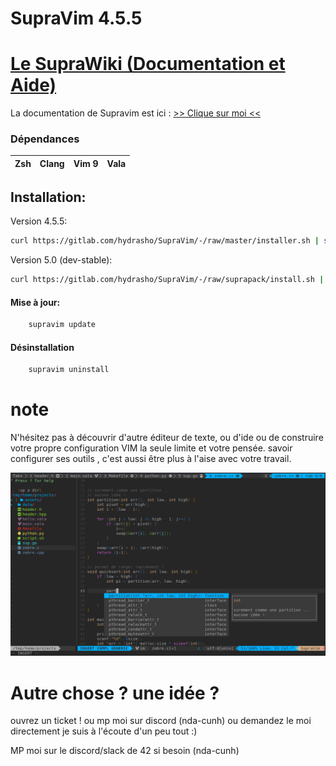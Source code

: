 # SupraVim 4.5.5

# [Le SupraWiki (Documentation et Aide)](https://gitlab.com/hydrasho/SupraVim/-/wikis/home)
La documentation de Supravim est ici : 
[>> Clique sur moi <<](https://gitlab.com/hydrasho/SupraVim/-/wikis/home)


### Dépendances
| Zsh | Clang | Vim 9 | Vala |
|-----|-------|-------|------|

## Installation:


 Version 4.5.5: 
```bash
curl https://gitlab.com/hydrasho/SupraVim/-/raw/master/installer.sh | sh
```

 Version 5.0 (dev-stable):
```bash
curl https://gitlab.com/hydrasho/SupraVim/-/raw/suprapack/install.sh | sh
```



#### Mise à jour:
```bash
    supravim update
```

#### Désinstallation

```bash
    supravim uninstall
```
# note


N'hésitez pas à découvrir d'autre éditeur de texte, ou d'ide ou de construire votre propre configuration VIM la seule limite et votre pensée. savoir configurer ses outils , c'est aussi être plus à l'aise avec votre travail.

<img src="data/README.png"/>

# Autre chose ? une idée ?
ouvrez un ticket ! ou mp moi sur discord (nda-cunh) ou demandez le moi directement
je suis à l'écoute d'un peu tout :)

MP moi sur le discord/slack de 42 si besoin (nda-cunh)
